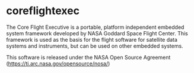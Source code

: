 # coreflightexec
The Core Flight Executive is a portable, platform independent embedded system framework developed by NASA Goddard Space Flight Center. This framework is used as the basis for the flight software for satellite data systems and instruments, but can be used on other embedded systems.

This software is released under the NASA Open Source Agreement (https://ti.arc.nasa.gov/opensource/nosa/)
